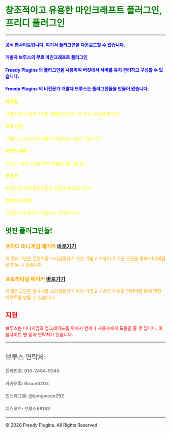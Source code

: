<!-- .slide: data-background="./image1.png" -->

# <font color='green'>창조적이고 유용한 마인크래프트 플러그인, 프리디 플러그인</font>

***

#### <font color='blue'>공식 웹사이트입니다. 여기서 플러그인을 다운로드할 수 있습니다.</font>
#### <font color='blue'>개발자 브루스의 무료 마인크래프트 플러그인</font>
#### <font color='blue'>Freedy Plugins 의 플러그인을 사용하여 버킷에서 서버를 유지 관리하고 구성할 수 있습니다.</font>
#### <font color='blue'>Freedy Plugins 의 비전문가 개발자 브루스는 플러그인들을 만들어 왔습니다. </font>

#### <font color='yellow'>마케팅</font>
<font color='yellow'>브루스가 이 플러그인을 개발했습니다. 자 어서. 홍보를 합시다.</font>

#### <font color='yellow'>여가 시간</font>
<font color='yellow'>브루스는 플러그인 개발이 여가래요. 정말 그럴까요?</font>

#### <font color='yellow'>미래의 계획</font>
<font color='yellow'>저는 이 플러그인을 계속 개발할 생각입니다.</font>

#### <font color='yellow'>돈 벌기</font>
<font color='yellow'>브루스는 학생이라서 돈은 상관이 없대요 와우!</font>

#### <font color='yellow'>프리디의 의미</font>
<font color='yellow'>브루스의 잘생기고 아름다운 강아지에요.</font>

## <font color='green'>멋진 플러그인들!</font>

### <font color='orange'>프리디 미니게임 메이커</font> [바로가기](./FreedyMinigameMaker)
<font color='orange'>이 플러그인은 컨텐츠를 스타일링하기 위한 가볍고 사용하기 쉬운 구문을 통해 미니게임을 만들 수 있습니다.</font>

### <font color='orange'>프로젝타일 메이커</font> [바로가기](./ProjectileMaker)
<font color='orange'>이 플러그인은 발사체를 스타일링하기 위한 가볍고 사용하기 쉬운 명령어를 통해 멋진 이펙트를 만들 수 있습니다.</font>

## <font color='red'>지원</font>
<font color='red'>브루스는 미니게임의 업그레이드를 위해서 언제나 사용자에게 도움을 줄 것 입니다. 이 웹사이트 맨 밑에 연락처가 있습니다.</font>

***

## <font color='gray'>브루스 연락처:</font>

#### <font color='gray'>전화번호: 010-2484-9240</font>
#### <font color='gray'>카카오톡: Bruce0203</font>
#### <font color='gray'>인스타그램: @ijongweon292</font>
#### <font color='gray'>디스코드: 브루스#8183</font>

***

© 2020 Freedy Plugins. All Rights Reserved.
